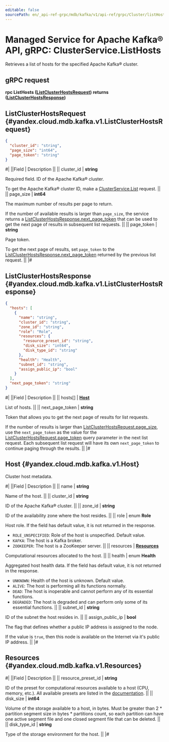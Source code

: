```yaml
---
editable: false
sourcePath: en/_api-ref-grpc/mdb/kafka/v1/api-ref/grpc/Cluster/listHosts.md
---
```


# Managed Service for Apache Kafka® API, gRPC: ClusterService.ListHosts

Retrieves a list of hosts for the specified Apache Kafka® cluster.

## gRPC request

**rpc ListHosts ([ListClusterHostsRequest](#yandex.cloud.mdb.kafka.v1.ListClusterHostsRequest)) returns ([ListClusterHostsResponse](#yandex.cloud.mdb.kafka.v1.ListClusterHostsResponse))**

## ListClusterHostsRequest {#yandex.cloud.mdb.kafka.v1.ListClusterHostsRequest}

```json
{
  "cluster_id": "string",
  "page_size": "int64",
  "page_token": "string"
}
```

#|
||Field | Description ||
|| cluster_id | **string**

Required field. ID of the Apache Kafka® cluster.

To get the Apache Kafka® cluster ID, make a [ClusterService.List](/docs/managed-kafka/api-ref/grpc/Cluster/list#List) request. ||
|| page_size | **int64**

The maximum number of results per page to return.

If the number of available results is larger than `page_size`, the service returns a [ListClusterHostsResponse.next_page_token](#yandex.cloud.mdb.kafka.v1.ListClusterHostsResponse) that can be used to get the next page of results in subsequent list requests. ||
|| page_token | **string**

Page token.

To get the next page of results, set `page_token` to the [ListClusterHostsResponse.next_page_token](#yandex.cloud.mdb.kafka.v1.ListClusterHostsResponse) returned by the previous list request. ||
|#

## ListClusterHostsResponse {#yandex.cloud.mdb.kafka.v1.ListClusterHostsResponse}

```json
{
  "hosts": [
    {
      "name": "string",
      "cluster_id": "string",
      "zone_id": "string",
      "role": "Role",
      "resources": {
        "resource_preset_id": "string",
        "disk_size": "int64",
        "disk_type_id": "string"
      },
      "health": "Health",
      "subnet_id": "string",
      "assign_public_ip": "bool"
    }
  ],
  "next_page_token": "string"
}
```

#|
||Field | Description ||
|| hosts[] | **[Host](#yandex.cloud.mdb.kafka.v1.Host)**

List of hosts. ||
|| next_page_token | **string**

Token that allows you to get the next page of results for list requests.

If the number of results is larger than [ListClusterHostsRequest.page_size](#yandex.cloud.mdb.kafka.v1.ListClusterHostsRequest), use the `next_page_token` as the value for the [ListClusterHostsRequest.page_token](#yandex.cloud.mdb.kafka.v1.ListClusterHostsRequest) query parameter in the next list request.
Each subsequent list request will have its own `next_page_token` to continue paging through the results. ||
|#

## Host {#yandex.cloud.mdb.kafka.v1.Host}

Cluster host metadata.

#|
||Field | Description ||
|| name | **string**

Name of the host. ||
|| cluster_id | **string**

ID of the Apache Kafka® cluster. ||
|| zone_id | **string**

ID of the availability zone where the host resides. ||
|| role | enum **Role**

Host role. If the field has default value, it is not returned in the response.

- `ROLE_UNSPECIFIED`: Role of the host is unspecified. Default value.
- `KAFKA`: The host is a Kafka broker.
- `ZOOKEEPER`: The host is a ZooKeeper server. ||
|| resources | **[Resources](#yandex.cloud.mdb.kafka.v1.Resources)**

Computational resources allocated to the host. ||
|| health | enum **Health**

Aggregated host health data. If the field has default value, it is not returned in the response.

- `UNKNOWN`: Health of the host is unknown. Default value.
- `ALIVE`: The host is performing all its functions normally.
- `DEAD`: The host is inoperable and cannot perform any of its essential functions.
- `DEGRADED`: The host is degraded and can perform only some of its essential functions. ||
|| subnet_id | **string**

ID of the subnet the host resides in. ||
|| assign_public_ip | **bool**

The flag that defines whether a public IP address is assigned to the node.

If the value is `true`, then this node is available on the Internet via it's public IP address. ||
|#

## Resources {#yandex.cloud.mdb.kafka.v1.Resources}

#|
||Field | Description ||
|| resource_preset_id | **string**

ID of the preset for computational resources available to a host (CPU, memory, etc.).
All available presets are listed in the [documentation](/docs/managed-kafka/concepts/instance-types). ||
|| disk_size | **int64**

Volume of the storage available to a host, in bytes. Must be greater than 2 * partition segment size in bytes * partitions count, so each partition can have one active segment file and one closed segment file that can be deleted. ||
|| disk_type_id | **string**

Type of the storage environment for the host. ||
|#